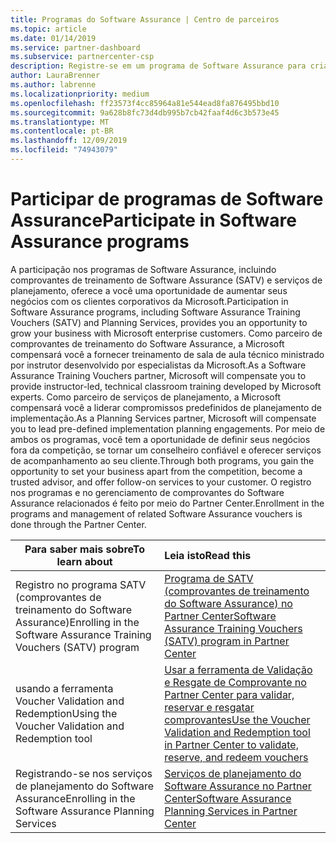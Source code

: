 ```yaml
---
title: Programas do Software Assurance | Centro de parceiros
ms.topic: article
ms.date: 01/14/2019
ms.service: partner-dashboard
ms.subservice: partnercenter-csp
description: Registre-se em um programa de Software Assurance para criar negócios e seja recompensado por fornecer treinamento e planejamento para clientes corporativos.
author: LauraBrenner
ms.author: labrenne
ms.localizationpriority: medium
ms.openlocfilehash: ff23573f4cc85964a81e544ead8fa876495bbd10
ms.sourcegitcommit: 9a628b8fc73d4db995b7cb42faaf4d6c3b573e45
ms.translationtype: MT
ms.contentlocale: pt-BR
ms.lasthandoff: 12/09/2019
ms.locfileid: "74943079"
---
```

# <a name="participate-in-software-assurance-programs"></a><span data-ttu-id="cad8a-103">Participar de programas de Software Assurance</span><span class="sxs-lookup"><span data-stu-id="cad8a-103">Participate in Software Assurance programs</span></span>

<span data-ttu-id="cad8a-104">A participação nos programas de Software Assurance, incluindo comprovantes de treinamento de Software Assurance (SATV) e serviços de planejamento, oferece a você uma oportunidade de aumentar seus negócios com os clientes corporativos da Microsoft.</span><span class="sxs-lookup"><span data-stu-id="cad8a-104">Participation in Software Assurance programs, including Software Assurance Training Vouchers (SATV) and Planning Services, provides you an opportunity to grow your business with Microsoft enterprise customers.</span></span> <span data-ttu-id="cad8a-105">Como parceiro de comprovantes de treinamento do Software Assurance, a Microsoft compensará você a fornecer treinamento de sala de aula técnico ministrado por instrutor desenvolvido por especialistas da Microsoft.</span><span class="sxs-lookup"><span data-stu-id="cad8a-105">As a Software Assurance Training Vouchers partner, Microsoft will compensate you to provide instructor-led, technical classroom training developed by Microsoft experts.</span></span> <span data-ttu-id="cad8a-106">Como parceiro de serviços de planejamento, a Microsoft compensará você a liderar compromissos predefinidos de planejamento de implementação.</span><span class="sxs-lookup"><span data-stu-id="cad8a-106">As a Planning Services partner, Microsoft will compensate you to lead pre-defined implementation planning engagements.</span></span> <span data-ttu-id="cad8a-107">Por meio de ambos os programas, você tem a oportunidade de definir seus negócios fora da competição, se tornar um conselheiro confiável e oferecer serviços de acompanhamento ao seu cliente.</span><span class="sxs-lookup"><span data-stu-id="cad8a-107">Through both programs, you gain the opportunity to set your business apart from the competition, become a trusted advisor, and offer follow-on services to your customer.</span></span> <span data-ttu-id="cad8a-108">O registro nos programas e no gerenciamento de comprovantes do Software Assurance relacionados é feito por meio do Partner Center.</span><span class="sxs-lookup"><span data-stu-id="cad8a-108">Enrollment in the programs and management of related Software Assurance vouchers is done through the Partner Center.</span></span>

|<span data-ttu-id="cad8a-109">**Para saber mais sobre**</span><span class="sxs-lookup"><span data-stu-id="cad8a-109">**To learn about**</span></span>   |<span data-ttu-id="cad8a-110">**Leia isto**</span><span class="sxs-lookup"><span data-stu-id="cad8a-110">**Read this**</span></span>   |
|--------------------------|:------------------|
|<span data-ttu-id="cad8a-111">Registro no programa SATV (comprovantes de treinamento do Software Assurance)</span><span class="sxs-lookup"><span data-stu-id="cad8a-111">Enrolling in the Software Assurance Training Vouchers (SATV) program</span></span>|[<span data-ttu-id="cad8a-112">Programa de SATV (comprovantes de treinamento do Software Assurance) no Partner Center</span><span class="sxs-lookup"><span data-stu-id="cad8a-112">Software Assurance Training Vouchers (SATV) program in Partner Center</span></span>](software-assurance-satv.md)|
|<span data-ttu-id="cad8a-113">usando a ferramenta Voucher Validation and Redemption</span><span class="sxs-lookup"><span data-stu-id="cad8a-113">Using the Voucher Validation and Redemption tool</span></span>|[<span data-ttu-id="cad8a-114">Usar a ferramenta de Validação e Resgate de Comprovante no Partner Center para validar, reservar e resgatar comprovantes</span><span class="sxs-lookup"><span data-stu-id="cad8a-114">Use the Voucher Validation and Redemption tool in Partner Center to validate, reserve, and redeem vouchers</span></span>](voucher-validation-tool.md)|
|<span data-ttu-id="cad8a-115">Registrando-se nos serviços de planejamento do Software Assurance</span><span class="sxs-lookup"><span data-stu-id="cad8a-115">Enrolling in the Software Assurance Planning Services</span></span>|[<span data-ttu-id="cad8a-116">Serviços de planejamento do Software Assurance no Partner Center</span><span class="sxs-lookup"><span data-stu-id="cad8a-116">Software Assurance Planning Services in Partner Center</span></span>](software-assurance-dps.md) 


